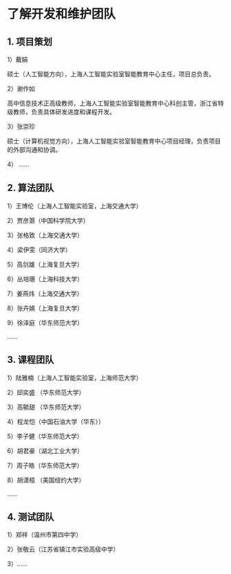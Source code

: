 # 了解开发和维护团队

## 1. 项目策划

1）戴娟 

硕士（人工智能方向），上海人工智能实验室智能教育中心主任，项目总负责。 

2）谢作如 

高中信息技术正高级教师，上海人工智能实验室智能教育中心科创主管，浙江省特级教师，负责具体研发进度和课程开发。 

3）张崇珍 

硕士（计算机视觉方向），上海人工智能实验室智能教育中心项目经理，负责项目的外部沟通和协调。

4） ……

## 2. 算法团队

1）王博伦（上海人工智能实验室，上海交通大学）

2）贾彦灏（中国科学院大学）

3）张格致（上海交通大学）

4）梁伊雯（同济大学）

5）高剑雄（上海复旦大学）

6）丛培珊（上海科技大学）

7）姜燕炜（上海交通大学）

8）张卉婧（上海复旦大学）

9）徐泽庭（华东师范大学）

……

## 3. 课程团队

1）陆雅楠（上海人工智能实验室，上海师范大学）

2）邱奕盛 （华东师范大学）

3）高毓甜 （华东师范大学）

4）程龙恺（中国石油大学（华东））

5）李子健（华东师范大学）

6）胡君豪（湖北工业大学）

7）周子皓（华东师范大学）

8）胡潇桓 （美国纽约大学）

……

## 4. 测试团队

1）郑祥（温州市第四中学）

2）张敬云（江苏省镇江市实验高级中学）

3）……